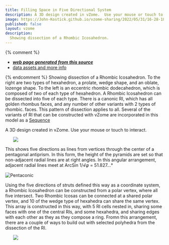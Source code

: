 ```yaml
---
title: Filling Space in Five Directional System
description: A 3D design created in vZome.  Use your mouse or touch to interact.
image: https://John-Kostick.github.io/vzome-sharing/2022/05/31/16-28-18-RI-dissection/RI-dissection.png
published: false
layout: vzome
description:
  Showing dissection of a Rhombic Icosahedron.
---
```


{% comment %}
 - [***web page generated from this source***](<https://John-Kostick.github.io/vzome-sharing/2022/05/31/RI-dissection-16-28-18.html>)
 - [data assets and more info](<https://github.com/John-Kostick/vzome-sharing/tree/main/2022/05/31/16-28-18-RI-dissection/>)
 
{% endcomment %}
  Showing dissection of a Rhombic Icosahedron. To the right are two types of hexahedron, a prolate, wedge shape, and an oblate, lozenge shape.  To the left is an eccentric rhombic dodecahedron, which is composed of two of each type of hexahedron.  A Rhombic Icosahedron can be dissected into five of each type. There is a canonic RI, which has all golden rhombus faces, and any number of other variants with 2 types of rhombic. faces.  This pattern of dissection applies to all.  Several of the variants of RI that can be constructed with vZome are incorporated in this model as a [Sequence](https://skfb.ly/6YOIS)

A 3D design created in vZome.  Use your mouse or touch to interact.

<vzome-viewer style="width: 87%; height: 60vh; margin: 5%"
       src="https://John-Kostick.github.io/vzome-sharing/2022/05/31/16-28-18-RI-dissection/RI-dissection.vZome" >
  <img src="https://John-Kostick.github.io/vzome-sharing/2022/05/31/16-28-18-RI-dissection/RI-dissection.png" />
</vzome-viewer>

This shows five directions as lines from vertices through the center of a pentagonal antiprism.  In this form, the height of the pyramids are set so that non-adjacent radial lines are at right angles.  In this angular arrangement, adjacent radial lines meet at ArcSin 1/√𝜑 = 51.827...°

![Pentaconic](https://user-images.githubusercontent.com/78830166/171281974-6cc608e7-b6a4-4552-a750-9654f3f245e1.png)

Using the five directions of struts defined this way as a coordinate system, a Rhombic Icosahedron can be constructed from a polar vertex, where all five intersect.  Two Rhombic Icosas can be connected at a shared polar vertex, and 10 of the wedge type of hexahedra can share the same vertex.  This array is constructed in this way, with 5 RI cells nested in, sharing some faces with one of the central RIs, and some hexahedra, and sharing edges with each other as they as they compose a ring. Fromn this arrangement, there are a couple of ways to build out with selected polyhedra from the dissection of the RI. 

<vzome-viewer style="width: 87%; height: 60vh; margin: 5%"
      src="https://John-Kostick.github.io/vzome-sharing/2022/05/31/17-26-05-Rhombic-Icosa-simple-array/Rhombic-Icosa-simple-array.vZome" >
 <img src="https://John-Kostick.github.io/vzome-sharing/2022/05/31/17-26-05-Rhombic-Icosa-simple-array/Rhombic-Icosa-simple-array.png" />
</vzome-viewer>
